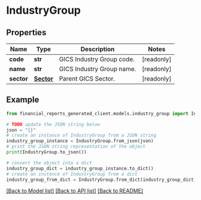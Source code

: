 # IndustryGroup


## Properties

Name | Type | Description | Notes
------------ | ------------- | ------------- | -------------
**code** | **str** | GICS Industry Group code. | [readonly] 
**name** | **str** | GICS Industry Group name. | [readonly] 
**sector** | [**Sector**](Sector.md) | Parent GICS Sector. | [readonly] 

## Example

```python
from financial_reports_generated_client.models.industry_group import IndustryGroup

# TODO update the JSON string below
json = "{}"
# create an instance of IndustryGroup from a JSON string
industry_group_instance = IndustryGroup.from_json(json)
# print the JSON string representation of the object
print(IndustryGroup.to_json())

# convert the object into a dict
industry_group_dict = industry_group_instance.to_dict()
# create an instance of IndustryGroup from a dict
industry_group_from_dict = IndustryGroup.from_dict(industry_group_dict)
```
[[Back to Model list]](../README.md#documentation-for-models) [[Back to API list]](../README.md#documentation-for-api-endpoints) [[Back to README]](../README.md)


